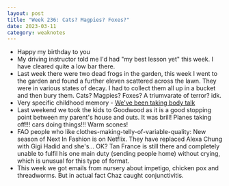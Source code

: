 ```yaml
---
layout: post
title: "Week 236: Cats? Magpies? Foxes?"
date: 2023-03-11
category: weaknotes
---
```

* Happy my birthday to you
* My driving instructor told me I'd had "my best lesson yet" this week. I have cleared quite a low bar there.
* Last week there were two dead frogs in the garden, this week I went to the garden and found a further eleven scattered across the lawn. They were in various states of decay. I had to collect them all up in a bucket and then bury them. Cats? Magpies? Foxes? A triumvarate of terror? idk.
* Very specific childhood memory - [We've been taking body talk](https://www.youtube.com/watch?v=5HKluK3Lvd8)
* Last weekend we took the kids to Goodwood as it is a good stopping point between my parent's house and outs. It was brill! Planes taking off!!! cars doing things!!! Warm scones!
* FAO people who like clothes-making-telly-of-variable-quality: New season of Next In Fashion is on Netflix. They have replaced Alexa Chung with Gigi Hadid and she's... OK? Tan France is still there and completely unable to fulfil his one main duty (sending people home) without crying, which is unusual for this type of format.
* This week we got emails from nursery about impetigo, chicken pox and threadworms. But in actual fact Chaz caught conjunctivitis.
